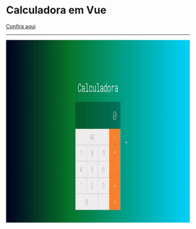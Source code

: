 <h1>Calculadora em Vue</h1>
<a href="https://calculadora-vue-tau.vercel.app/" target="_blank"> Confira aqui </a>
<hr/>
<img src="./public/readmeGif.gif" width="900" height="500"/>
